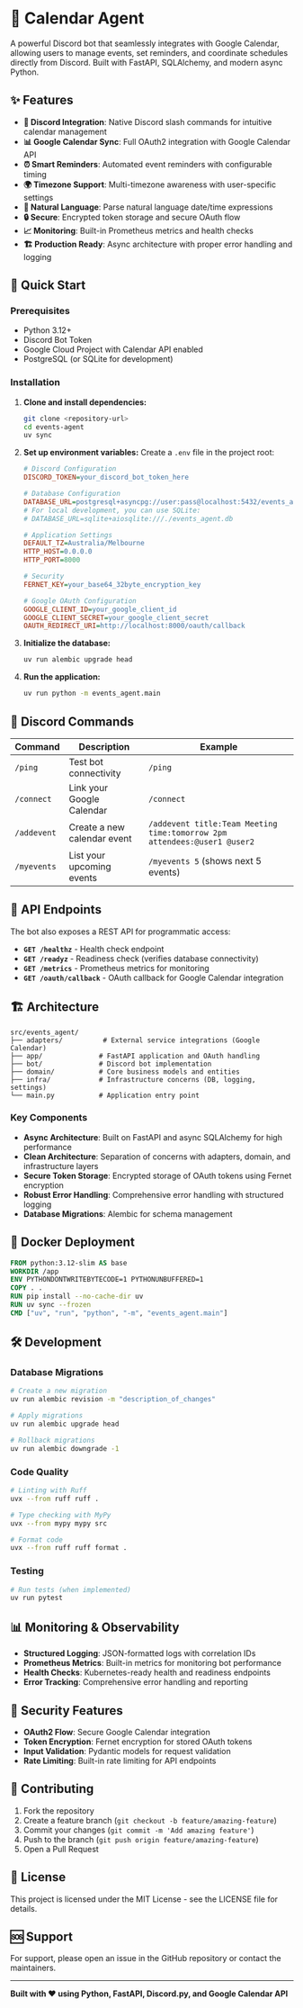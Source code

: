 # 📅 Calendar Agent

A powerful Discord bot that seamlessly integrates with Google Calendar, allowing users to manage events, set reminders, and coordinate schedules directly from Discord. Built with FastAPI, SQLAlchemy, and modern async Python.

## ✨ Features

- **🤖 Discord Integration**: Native Discord slash commands for intuitive calendar management
- **📊 Google Calendar Sync**: Full OAuth2 integration with Google Calendar API
- **⏰ Smart Reminders**: Automated event reminders with configurable timing
- **🌍 Timezone Support**: Multi-timezone awareness with user-specific settings
- **📝 Natural Language**: Parse natural language date/time expressions
- **🔒 Secure**: Encrypted token storage and secure OAuth flow
- **📈 Monitoring**: Built-in Prometheus metrics and health checks
- **🏗️ Production Ready**: Async architecture with proper error handling and logging

## 🚀 Quick Start

### Prerequisites

- Python 3.12+
- Discord Bot Token
- Google Cloud Project with Calendar API enabled
- PostgreSQL (or SQLite for development)

### Installation

1. **Clone and install dependencies:**
   ```bash
   git clone <repository-url>
   cd events-agent
   uv sync
   ```

2. **Set up environment variables:**
   Create a `.env` file in the project root:
   ```ini
   # Discord Configuration
   DISCORD_TOKEN=your_discord_bot_token_here
   
   # Database Configuration
   DATABASE_URL=postgresql+asyncpg://user:pass@localhost:5432/events_agent
   # For local development, you can use SQLite:
   # DATABASE_URL=sqlite+aiosqlite:///./events_agent.db
   
   # Application Settings
   DEFAULT_TZ=Australia/Melbourne
   HTTP_HOST=0.0.0.0
   HTTP_PORT=8000
   
   # Security
   FERNET_KEY=your_base64_32byte_encryption_key
   
   # Google OAuth Configuration
   GOOGLE_CLIENT_ID=your_google_client_id
   GOOGLE_CLIENT_SECRET=your_google_client_secret
   OAUTH_REDIRECT_URI=http://localhost:8000/oauth/callback
   ```

3. **Initialize the database:**
   ```bash
   uv run alembic upgrade head
   ```

4. **Run the application:**
   ```bash
   uv run python -m events_agent.main
   ```

## 🎯 Discord Commands

| Command | Description | Example |
|---------|-------------|---------|
| `/ping` | Test bot connectivity | `/ping` |
| `/connect` | Link your Google Calendar | `/connect` |
| `/addevent` | Create a new calendar event | `/addevent title:Team Meeting time:tomorrow 2pm attendees:@user1 @user2` |
| `/myevents` | List your upcoming events | `/myevents 5` (shows next 5 events) |

## 🔧 API Endpoints

The bot also exposes a REST API for programmatic access:

- **`GET /healthz`** - Health check endpoint
- **`GET /readyz`** - Readiness check (verifies database connectivity)
- **`GET /metrics`** - Prometheus metrics for monitoring
- **`GET /oauth/callback`** - OAuth callback for Google Calendar integration

## 🏗️ Architecture

```
src/events_agent/
├── adapters/          # External service integrations (Google Calendar)
├── app/              # FastAPI application and OAuth handling
├── bot/              # Discord bot implementation
├── domain/           # Core business models and entities
├── infra/            # Infrastructure concerns (DB, logging, settings)
└── main.py           # Application entry point
```

### Key Components

- **Async Architecture**: Built on FastAPI and async SQLAlchemy for high performance
- **Clean Architecture**: Separation of concerns with adapters, domain, and infrastructure layers
- **Secure Token Storage**: Encrypted storage of OAuth tokens using Fernet encryption
- **Robust Error Handling**: Comprehensive error handling with structured logging
- **Database Migrations**: Alembic for schema management

## 🐳 Docker Deployment

```dockerfile
FROM python:3.12-slim AS base
WORKDIR /app
ENV PYTHONDONTWRITEBYTECODE=1 PYTHONUNBUFFERED=1
COPY . .
RUN pip install --no-cache-dir uv
RUN uv sync --frozen
CMD ["uv", "run", "python", "-m", "events_agent.main"]
```

## 🛠️ Development

### Database Migrations

```bash
# Create a new migration
uv run alembic revision -m "description_of_changes"

# Apply migrations
uv run alembic upgrade head

# Rollback migrations
uv run alembic downgrade -1
```

### Code Quality

```bash
# Linting with Ruff
uvx --from ruff ruff .

# Type checking with MyPy
uvx --from mypy mypy src

# Format code
uvx --from ruff ruff format .
```

### Testing

```bash
# Run tests (when implemented)
uv run pytest
```

## 📊 Monitoring & Observability

- **Structured Logging**: JSON-formatted logs with correlation IDs
- **Prometheus Metrics**: Built-in metrics for monitoring bot performance
- **Health Checks**: Kubernetes-ready health and readiness endpoints
- **Error Tracking**: Comprehensive error handling and reporting

## 🔐 Security Features

- **OAuth2 Flow**: Secure Google Calendar integration
- **Token Encryption**: Fernet encryption for stored OAuth tokens
- **Input Validation**: Pydantic models for request validation
- **Rate Limiting**: Built-in rate limiting for API endpoints

## 🤝 Contributing

1. Fork the repository
2. Create a feature branch (`git checkout -b feature/amazing-feature`)
3. Commit your changes (`git commit -m 'Add amazing feature'`)
4. Push to the branch (`git push origin feature/amazing-feature`)
5. Open a Pull Request

## 📝 License

This project is licensed under the MIT License - see the LICENSE file for details.

## 🆘 Support

For support, please open an issue in the GitHub repository or contact the maintainers.

---

**Built with ❤️ using Python, FastAPI, Discord.py, and Google Calendar API**
